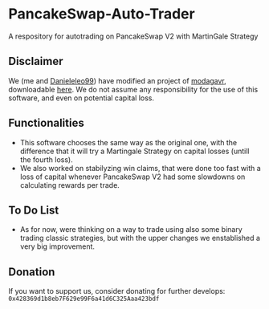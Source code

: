 # PancakeSwap-Auto-Trader
A respository for autotrading on PancakeSwap V2 with MartinGale Strategy

## Disclaimer
We (me and [Danieleleo99](https://github.com/Danieleleo99)) have modified an project of [modagavr](https://github.com/modagavr), downloadable [here](https://github.com/modagavr/pancakeswap-prediction-winner).
We do not assume any responsibility for the use of this software, and even on potential capital loss.

## Functionalities
* This software chooses the same way as the original one, with the difference that it will try a Martingale Strategy on capital losses (untill the fourth loss).
* We also worked on stabilyzing win claims, that were done too fast with a loss of capital whenever PancakeSwap V2 had some slowdowns on calculating rewards per trade.

## To Do List
* As for now, were thinking on a way to trade using also some binary trading classic strategies, but with the upper changes we enstablished a very big improvement.

## Donation
If you want to support us, consider donating for further develops:
`0x428369d1b8eb7F629e99F6a41d6C325Aaa423bdf`
